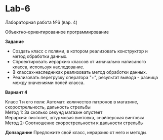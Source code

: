 # Lab-6
Лабораторная работа №6 (вар. 4)

Объектно-ориентированное программирование

**Задание**

* Создать класс с полями, в котором реализовать конструктор и метод обработки данных.
* Спроектировать иерархию классов от изначально написаного класса, используя наследование.
* В классах-наследниках реализовать метод обработки данных.
* Реализовать перегрузку оператора "+", результат вывода - разница между значениями полей класса.

**Вариант 4**

Класс 1 и его поля: Автомат: количество патронов в магазине, скорострельность, дальность стрельбы  
Метод 1: За сколько секунд магазин опустеет  
Иерархия: пистолет, штурмовая винтовка, снайперская винтовка  
Метод 2: Соотношение скорострельности к дальности стрельбы  

**Допзадание**
Предложите свой класс, иерархию от него и методы.
